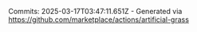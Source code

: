 Commits: 2025-03-17T03:47:11.651Z - Generated via https://github.com/marketplace/actions/artificial-grass
<br>

